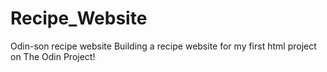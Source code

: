 # Recipe_Website
Odin-son recipe website
Building a recipe website for my first html project on The Odin Project!
